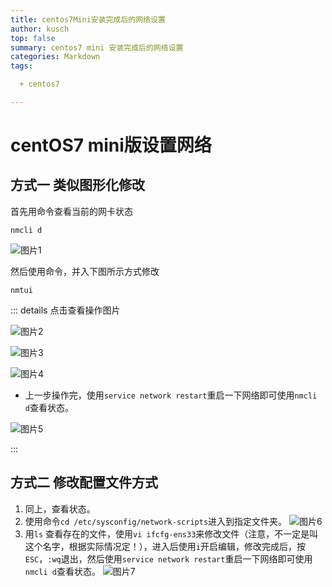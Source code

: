 ```yaml
---
title: centos7Mini安装完成后的网络设置
author: kusch
top: false
summary: centos7 mini 安装完成后的网络设置
categories: Markdown
tags:

  + centos7

---
```


# centOS7 mini版设置网络

## 方式一 类似图形化修改

首先用命令查看当前的网卡状态

``` shell
nmcli d
```

![图片1](https://doc-kush-1302134273.cos.ap-nanjing.myqcloud.com/centosNetwork1.png)

然后使用命令，并入下图所示方式修改

``` shell
nmtui
```

::: details 点击查看操作图片

![图片2](https://doc-kush-1302134273.cos.ap-nanjing.myqcloud.com/centosNetwork2.png)

 

![图片3](https://doc-kush-1302134273.cos.ap-nanjing.myqcloud.com/centosNetwork3.png)

 

![图片4](https://doc-kush-1302134273.cos.ap-nanjing.myqcloud.com/centosNetwork4.png)

* 上一步操作完，使用`service network restart`重启一下网络即可使用`nmcli d`查看状态。 

![图片5](https://doc-kush-1302134273.cos.ap-nanjing.myqcloud.com/centosNetwork5.png)

:::

## 方式二 修改配置文件方式

1. 同上，查看状态。
2. 使用命令`cd /etc/sysconfig/network-scripts`进入到指定文件夹。
![图片6](https://doc-kush-1302134273.cos.ap-nanjing.myqcloud.com/centosNetwork6.png)
3. 用`ls` 查看存在的文件，使用`vi ifcfg-ens33`来修改文件（注意，不一定是叫这个名字，根据实际情况定！），进入后使用`i`开启编辑，修改完成后，按`ESC`，`:wq`退出，然后使用`service network restart`重启一下网络即可使用`nmcli d`查看状态。
![图片7](https://doc-kush-1302134273.cos.ap-nanjing.myqcloud.com/centosNetwork7.png)